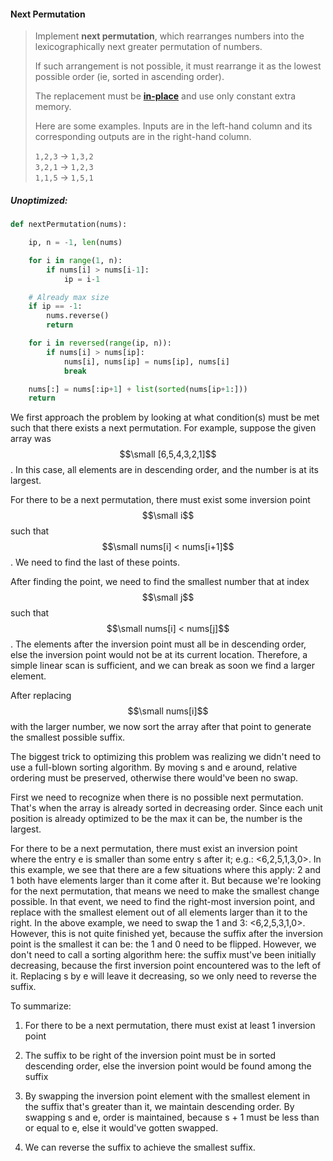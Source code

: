 #### Next Permutation

> Implement **next permutation**, which rearranges numbers into the lexicographically next greater permutation of numbers.
>
> If such arrangement is not possible, it must rearrange it as the lowest possible order \(ie, sorted in ascending order\).
>
> The replacement must be [**in-place**](http://en.wikipedia.org/wiki/In-place_algorithm) and use only constant extra memory.
>
> Here are some examples. Inputs are in the left-hand column and its corresponding outputs are in the right-hand column.
>
> `1,2,3` → `1,3,2`  
> `3,2,1` → `1,2,3`  
> `1,1,5` → `1,5,1`

##### Unoptimized:

```py
def nextPermutation(nums):   

    ip, n = -1, len(nums)

    for i in range(1, n):
        if nums[i] > nums[i-1]:
            ip = i-1

    # Already max size
    if ip == -1:
        nums.reverse()
        return

    for i in reversed(range(ip, n)):
        if nums[i] > nums[ip]:
            nums[i], nums[ip] = nums[ip], nums[i]
            break

    nums[:] = nums[:ip+1] + list(sorted(nums[ip+1:]))
    return
```

We first approach the problem by looking at what condition\(s\) must be met such that there exists a next permutation. For example, suppose the given array was $$\small [6,5,4,3,2,1]$$. In this case, all elements are in descending order, and the number is at its largest. 

For there to be a next permutation, there must exist some inversion point $$\small i$$ such that $$\small nums[i] < nums[i+1]$$. We need to find the last of these points.

After finding the point, we need to find the smallest number that at index $$\small j$$ such that $$\small nums[i] < nums[j]$$. The elements after the inversion point must all be in descending order, else the inversion point would not be at its current location. Therefore, a simple linear scan is sufficient, and we can break as soon we find a larger element. 

After replacing $$\small nums[i]$$ with the larger number, we now sort the array after that point to generate the smallest possible suffix. 

The biggest trick to optimizing this problem was realizing we didn't need to use a full-blown sorting algorithm. By moving s and e around, relative ordering must be preserved, otherwise there would've been no swap.

First we need to recognize when there is no possible next permutation. That's when the array is already sorted in decreasing order. Since each unit position is already optimized to be the max it can be, the number is the largest.

For there to be a next permutation, there must exist an inversion point where the entry e is smaller than some entry s after it; e.g.: &lt;6,2,5,1,3,0&gt;. In this example, we see that there are a few situations where this apply: 2 and 1 both have elements larger than it come after it. But because we're looking for the next permutation, that means we need to make the smallest change possible. In that event, we need to find the right-most inversion point, and replace with the smallest element out of all elements larger than it to the right. In the above example, we need to swap the 1 and 3: &lt;6,2,5,3,1,0&gt;. However, this is not quite finished yet, because the suffix after the inversion point is the smallest it can be: the 1 and 0 need to be flipped. However, we don't need to call a sorting algorithm here: the suffix must've been initially decreasing, because the first inversion point encountered was to the left of it. Replacing s by e will leave it decreasing, so we only need to reverse the suffix.

To summarize:

1. For there to be a next permutation, there must exist at least 1 inversion point

2. The suffix to be right of the inversion point must be in sorted descending order, else the inversion point would be found among the suffix

3. By swapping the inversion point element with the smallest element in the suffix that's greater than it, we maintain descending order. By swapping s and e, order is maintained, because s + 1 must be less than or equal to e, else it would've gotten swapped.

4. We can reverse the suffix to achieve the smallest suffix.




